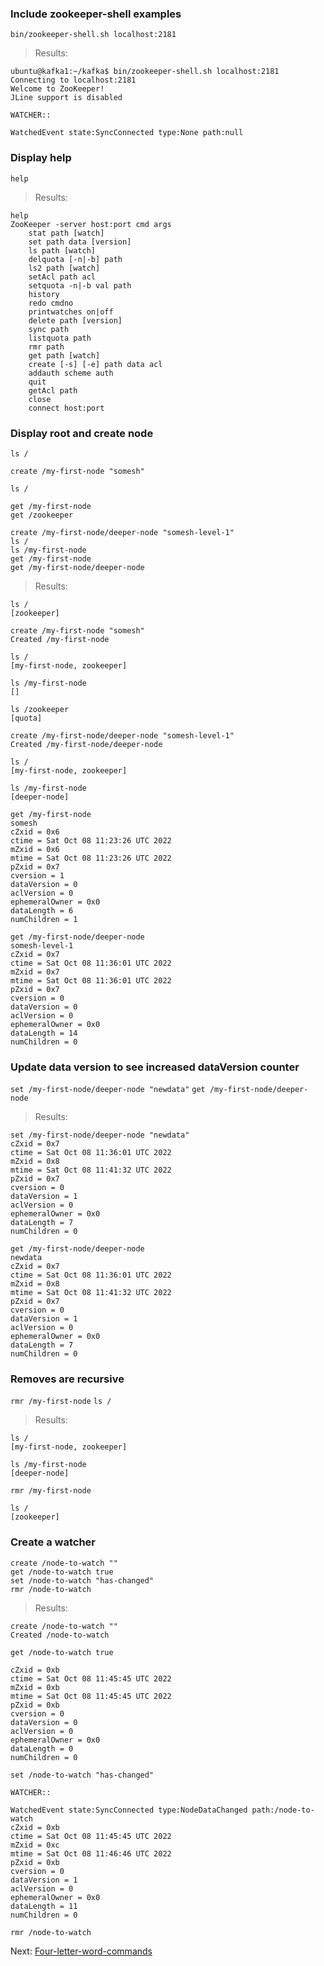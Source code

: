 ### Include zookeeper-shell examples
`bin/zookeeper-shell.sh localhost:2181`

> Results:
```
ubuntu@kafka1:~/kafka$ bin/zookeeper-shell.sh localhost:2181
Connecting to localhost:2181
Welcome to ZooKeeper!
JLine support is disabled

WATCHER::

WatchedEvent state:SyncConnected type:None path:null
```

### Display help
`help`

> Results:
```
help
ZooKeeper -server host:port cmd args
	stat path [watch]
	set path data [version]
	ls path [watch]
	delquota [-n|-b] path
	ls2 path [watch]
	setAcl path acl
	setquota -n|-b val path
	history
	redo cmdno
	printwatches on|off
	delete path [version]
	sync path
	listquota path
	rmr path
	get path [watch]
	create [-s] [-e] path data acl
	addauth scheme auth
	quit
	getAcl path
	close
	connect host:port
```

### Display root and create node

```
ls /

create /my-first-node "somesh"

ls /

get /my-first-node
get /zookeeper

create /my-first-node/deeper-node "somesh-level-1"
ls /
ls /my-first-node
get /my-first-node
get /my-first-node/deeper-node
```

> Results:
```
ls /
[zookeeper]

create /my-first-node "somesh"
Created /my-first-node

ls /
[my-first-node, zookeeper]

ls /my-first-node
[]

ls /zookeeper
[quota]

create /my-first-node/deeper-node "somesh-level-1"
Created /my-first-node/deeper-node

ls /
[my-first-node, zookeeper]

ls /my-first-node
[deeper-node]

get /my-first-node
somesh
cZxid = 0x6
ctime = Sat Oct 08 11:23:26 UTC 2022
mZxid = 0x6
mtime = Sat Oct 08 11:23:26 UTC 2022
pZxid = 0x7
cversion = 1
dataVersion = 0
aclVersion = 0
ephemeralOwner = 0x0
dataLength = 6
numChildren = 1

get /my-first-node/deeper-node
somesh-level-1
cZxid = 0x7
ctime = Sat Oct 08 11:36:01 UTC 2022
mZxid = 0x7
mtime = Sat Oct 08 11:36:01 UTC 2022
pZxid = 0x7
cversion = 0
dataVersion = 0
aclVersion = 0
ephemeralOwner = 0x0
dataLength = 14
numChildren = 0
```

### Update data version to see increased dataVersion counter
`set /my-first-node/deeper-node "newdata"`
`get /my-first-node/deeper-node`

> Results:
```
set /my-first-node/deeper-node "newdata"
cZxid = 0x7
ctime = Sat Oct 08 11:36:01 UTC 2022
mZxid = 0x8
mtime = Sat Oct 08 11:41:32 UTC 2022
pZxid = 0x7
cversion = 0
dataVersion = 1
aclVersion = 0
ephemeralOwner = 0x0
dataLength = 7
numChildren = 0

get /my-first-node/deeper-node
newdata
cZxid = 0x7
ctime = Sat Oct 08 11:36:01 UTC 2022
mZxid = 0x8
mtime = Sat Oct 08 11:41:32 UTC 2022
pZxid = 0x7
cversion = 0
dataVersion = 1
aclVersion = 0
ephemeralOwner = 0x0
dataLength = 7
numChildren = 0
```

### Removes are recursive
`rmr /my-first-node`
`ls /`

> Results:
```
ls /
[my-first-node, zookeeper]

ls /my-first-node
[deeper-node]

rmr /my-first-node

ls /
[zookeeper]
```

### Create a watcher
```
create /node-to-watch ""
get /node-to-watch true
set /node-to-watch "has-changed"
rmr /node-to-watch
```

> Results:
```
create /node-to-watch ""
Created /node-to-watch

get /node-to-watch true

cZxid = 0xb
ctime = Sat Oct 08 11:45:45 UTC 2022
mZxid = 0xb
mtime = Sat Oct 08 11:45:45 UTC 2022
pZxid = 0xb
cversion = 0
dataVersion = 0
aclVersion = 0
ephemeralOwner = 0x0
dataLength = 0
numChildren = 0

set /node-to-watch "has-changed"

WATCHER::

WatchedEvent state:SyncConnected type:NodeDataChanged path:/node-to-watch
cZxid = 0xb
ctime = Sat Oct 08 11:45:45 UTC 2022
mZxid = 0xc
mtime = Sat Oct 08 11:46:46 UTC 2022
pZxid = 0xb
cversion = 0
dataVersion = 1
aclVersion = 0
ephemeralOwner = 0x0
dataLength = 11
numChildren = 0

rmr /node-to-watch
```

Next: [Four-letter-word-commands](2-four-letter-word-commands.md)
